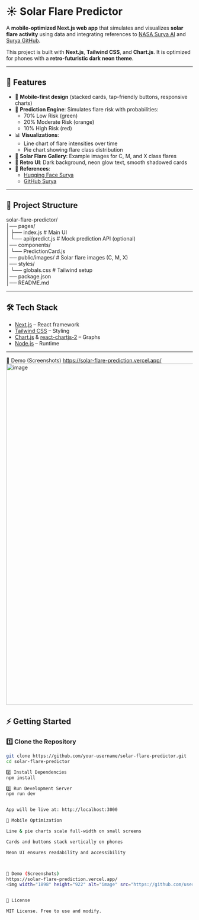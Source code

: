 # ☀️ Solar Flare Predictor

A **mobile-optimized Next.js web app** that simulates and visualizes **solar flare activity** using data and integrating references to [NASA Surya AI](https://huggingface.co/nasa-ibm-ai4science/Surya-1.0/tree/main) and [Surya GitHub](https://github.com/NASA-IMPACT/Surya).

This project is built with **Next.js**, **Tailwind CSS**, and **Chart.js**. It is optimized for phones with a **retro-futuristic dark neon theme**.

---

## 🚀 Features

- 📱 **Mobile-first design** (stacked cards, tap-friendly buttons, responsive charts)  
- 🔮 **Prediction Engine**: Simulates flare risk with probabilities:
  - 70% Low Risk (green)  
  - 20% Moderate Risk (orange)  
  - 10% High Risk (red)  
- 📊 **Visualizations**:
  - Line chart of flare intensities over time  
  - Pie chart showing flare class distribution  
- 🌌 **Solar Flare Gallery**: Example images for C, M, and X class flares  
- 🎨 **Retro UI**: Dark background, neon glow text, smooth shadowed cards  
- 🔗 **References**:
  - [Hugging Face Surya](https://huggingface.co/nasa-ibm-ai4science/Surya-1.0/tree/main)  
  - [GitHub Surya](https://github.com/NASA-IMPACT/Surya)  

---

## 📂 Project Structure
solar-flare-predictor/
<br>
│── pages/
<br>
│ ├── index.js # Main UI
<br>
│ └── api/predict.js # Mock prediction API (optional)
<br>
│── components/
<br>
│ └── PredictionCard.js
<br>
│── public/images/ # Solar flare images (C, M, X)
<br>
│── styles/
<br>
│ └── globals.css # Tailwind setup
<br>
│── package.json
<br>
│── README.md


---

## 🛠️ Tech Stack

- [Next.js](https://nextjs.org/) – React framework  
- [Tailwind CSS](https://tailwindcss.com/) – Styling  
- [Chart.js](https://www.chartjs.org/) & [react-chartjs-2](https://react-chartjs-2.js.org/) – Graphs  
- [Node.js](https://nodejs.org/) – Runtime  

---

📸 Demo (Screenshots)
https://solar-flare-prediction.vercel.app/
<img width="1898" height="922" alt="image" src="https://github.com/user-attachments/assets/6174f864-c739-41fc-9660-a26026f81f80" />


## ⚡ Getting Started

### 1️⃣ Clone the Repository
```bash
git clone https://github.com/your-username/solar-flare-predictor.git
cd solar-flare-predictor

2️⃣ Install Dependencies
npm install

3️⃣ Run Development Server
npm run dev


App will be live at: http://localhost:3000

📱 Mobile Optimization

Line & pie charts scale full-width on small screens

Cards and buttons stack vertically on phones

Neon UI ensures readability and accessibility



📸 Demo (Screenshots)
https://solar-flare-prediction.vercel.app/
<img width="1898" height="922" alt="image" src="https://github.com/user-attachments/assets/6174f864-c739-41fc-9660-a26026f81f80" />


📜 License

MIT License. Free to use and modify.

